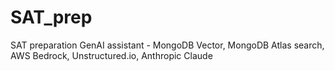 # SAT_prep
SAT preparation GenAI assistant - MongoDB Vector, MongoDB Atlas search, AWS Bedrock, Unstructured.io, Anthropic Claude  
